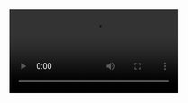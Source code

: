 <video src='https://github.com/user-attachments/assets/0af0e177-a082-4803-995a-5c5020adf1d6' width='300px'>
